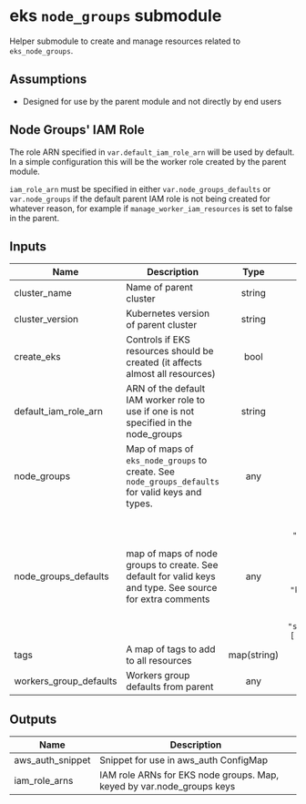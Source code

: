 # eks `node_groups` submodule

Helper submodule to create and manage resources related to `eks_node_groups`.

## Assumptions
* Designed for use by the parent module and not directly by end users

## Node Groups' IAM Role
The role ARN specified in `var.default_iam_role_arn` will be used by default. In a simple configuration this will be the worker role created by the parent module.

`iam_role_arn` must be specified in either `var.node_groups_defaults` or `var.node_groups` if the default parent IAM role is not being created for whatever reason, for example if `manage_worker_iam_resources` is set to false in the parent.

<!-- BEGINNING OF PRE-COMMIT-TERRAFORM DOCS HOOK -->
## Inputs

| Name | Description | Type | Default | Required |
|------|-------------|:----:|:-----:|:-----:|
| cluster\_name | Name of parent cluster | string | n/a | yes |
| cluster\_version | Kubernetes version of parent cluster | string | n/a | yes |
| create\_eks | Controls if EKS resources should be created (it affects almost all resources) | bool | `"true"` | no |
| default\_iam\_role\_arn | ARN of the default IAM worker role to use if one is not specified in the node_groups | string | n/a | yes |
| node\_groups | Map of maps of `eks_node_groups` to create. See `node_groups_defaults` for valid keys and types. | any | `{}` | no |
| node\_groups\_defaults | map of maps of node groups to create. See default for valid keys and type. See source for extra comments | any | `{ "additional_tags": [ { "key": "" } ], "ami_release_version": "", "ami_type": "", "desired_capacity": 0, "disk_size": 0, "iam_role_arn": "", "instance_type": "", "k8s_labels": [ { "key": "" } ], "key_name": "", "max_capacity": 0, "min_capacity": 0, "source_security_group_ids": [ "" ], "subnets": [ "" ] }` | no |
| tags | A map of tags to add to all resources | map(string) | n/a | yes |
| workers\_group\_defaults | Workers group defaults from parent | any | n/a | yes |

## Outputs

| Name | Description |
|------|-------------|
| aws\_auth\_snippet | Snippet for use in aws_auth ConfigMap |
| iam\_role\_arns | IAM role ARNs for EKS node groups. Map, keyed by var.node_groups keys |

<!-- END OF PRE-COMMIT-TERRAFORM DOCS HOOK -->
